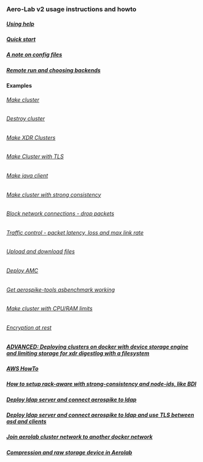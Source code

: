 ### Aero-Lab v2 usage instructions and howto

##### [Using help](USINGHELP.md)

##### [Quick start](QUICK.md)

##### [A note on config files](CONF.md)

##### [Remote run and choosing backends](REMOTE.md)

#### Examples

###### [Make cluster](MAKE.md)

###### [Destroy cluster](DESTROY.md)

###### [Make XDR Clusters](MAKEXDR.md)

###### [Make Cluster with TLS](MAKETLS.md)

###### [Make java client](MAKECLIENT_JAVA.md)

###### [Make cluster with strong consistency](MAKE_STRONG.md)

###### [Block network connections - drop packets](NET_BLOCK.md)

###### [Traffic control - packet latency, loss and max link rate](TRAFFIC_CONTROL.md)

###### [Upload and download files](UPDOWN.md)

###### [Deploy AMC](AMC.md)

###### [Get aerospike-tools asbenchmark working](ASBENCH.md)

###### [Make cluster with CPU/RAM limits](MAKE_LIMIT.md)

###### [Encryption at rest](ENCRYPTION_REST.md)

##### [ADVANCED: Deploying clusters on docker with device storage engine and limiting storage for xdr digestlog with a filesystem](ADVANCED_LOOP.md)

##### [AWS HowTo](AWS.md)

##### [How to setup rack-aware with strong-consistency and node-ids, like BDI](BDI.md)

##### [Deploy ldap server and connect aerospike to ldap](LDAP.md)

##### [Deploy ldap server and connect aerospike to ldap and use TLS between asd and clients](LDAPTLS.md)

##### [Join aerolab cluster network to another docker network](DOCKERNET.md)

##### [Compression and raw storage device in Aerolab](RAW_STORE_COMPRESSION.md)
